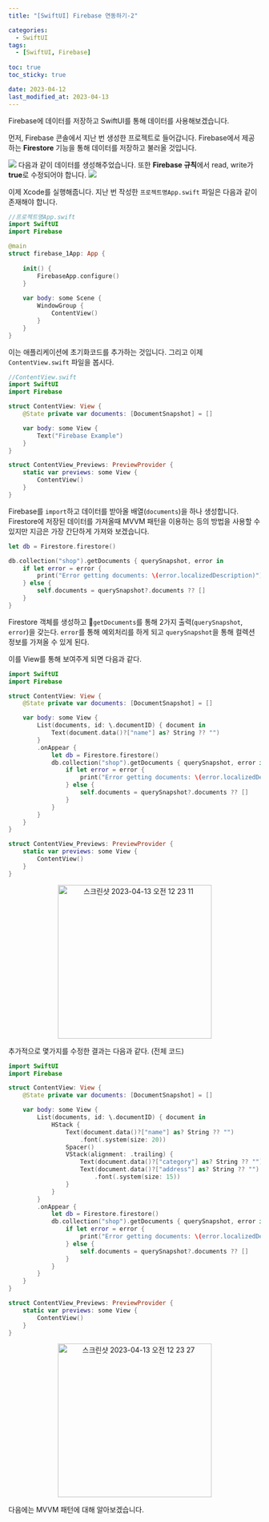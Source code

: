 ```yaml
---
title: "[SwiftUI] Firebase 연동하기-2"

categories:
  - SwiftUI
tags:
  - [SwiftUI, Firebase]
  
toc: true
toc_sticky: true

date: 2023-04-12
last_modified_at: 2023-04-13
---
```


Firebase에 데이터를 저장하고 SwiftUI를 통해 데이터를 사용해보겠습니다.

먼저, Firebase 콘솔에서 지난 번 생성한 프로젝트로 들어갑니다.
Firebase에서 제공하는 **Firestore** 기능을 통해 데이터를 저장하고 불러올 것입니다.

![](https://velog.velcdn.com/images/0000_0010/post/8e4bfccc-9b93-43b7-85d4-25f7ba3f56c2/image.png)
다음과 같이 데이터를 생성해주었습니다.
또한 **Firebase 규칙**에서 read, write가 **true**로 수정되어야 합니다.
![](https://velog.velcdn.com/images/0000_0010/post/24459254-0b6e-41a3-ab5c-a7262c7551c4/image.png)

이제 Xcode를 실행해줍니다.
지난 번 작성한 `프로젝트명App.swift` 파일은 다음과 같이 존재해야 합니다.
```swift
//프로젝트명App.swift
import SwiftUI
import Firebase

@main
struct firebase_1App: App {
    
    init() {
        FirebaseApp.configure()
    }
    
    var body: some Scene {
        WindowGroup {
            ContentView()
        }
    }
}

```
이는 애플리케이션에 초기화코드를 추가하는 것입니다.
그리고 이제 `ContentView.swift` 파일을 봅시다.
```swift
//ContentView.swift
import SwiftUI
import Firebase

struct ContentView: View {
    @State private var documents: [DocumentSnapshot] = []

    var body: some View {
        Text("Firebase Example")
    }
}

struct ContentView_Previews: PreviewProvider {
    static var previews: some View {
        ContentView()
    }
}
```
Firebase를 `import`하고 데이터를 받아올 배열(`documents`)을 하나 생성합니다.
Firestore에 저장된 데이터를 가져올때 MVVM 패턴을 이용하는 등의 방법을 사용할 수 있지만 지금은 가장 간단하게 가져와 보겠습니다.
```swift
let db = Firestore.firestore()

db.collection("shop").getDocuments { querySnapshot, error in
    if let error = error {
        print("Error getting documents: \(error.localizedDescription)")
    } else {
        self.documents = querySnapshot?.documents ?? []
    }
}
```
Firestore 객체를 생성하고 `getDocuments`를 통해 2가지 출력(`querySnapshot`, `error`)을 갖는다.
`error`를 통해 예외처리를 하게 되고 `querySnapshot`을 통해 컬렉션 정보를 가져올 수 있게 된다.

이를 View를 통해 보여주게 되면 다음과 같다.
```swift
import SwiftUI
import Firebase

struct ContentView: View {
    @State private var documents: [DocumentSnapshot] = []

    var body: some View {
        List(documents, id: \.documentID) { document in
            Text(document.data()?["name"] as? String ?? "")
        }
        .onAppear {
            let db = Firestore.firestore()
            db.collection("shop").getDocuments { querySnapshot, error in
                if let error = error {
                    print("Error getting documents: \(error.localizedDescription)")
                } else {
                    self.documents = querySnapshot?.documents ?? []
                }
            }
        }
    }
}

struct ContentView_Previews: PreviewProvider {
    static var previews: some View {
        ContentView()
    }
}
```
<center><img width="307" alt="스크린샷 2023-04-13 오전 12 23 11" src="https://user-images.githubusercontent.com/124751277/231505255-ae13fb83-75b8-47e4-b402-f0b062c9f77b.png"></center>

추가적으로 몇가지를 수정한 결과는 다음과 같다. (전체 코드)
```swift
import SwiftUI
import Firebase

struct ContentView: View {
    @State private var documents: [DocumentSnapshot] = []

    var body: some View {
        List(documents, id: \.documentID) { document in
            HStack {
                Text(document.data()?["name"] as? String ?? "")
                    .font(.system(size: 20))
                Spacer()
                VStack(alignment: .trailing) {
                    Text(document.data()?["category"] as? String ?? "")
                    Text(document.data()?["address"] as? String ?? "")
                        .font(.system(size: 15))
                }
            }
        }
        .onAppear {
            let db = Firestore.firestore()
            db.collection("shop").getDocuments { querySnapshot, error in
                if let error = error {
                    print("Error getting documents: \(error.localizedDescription)")
                } else {
                    self.documents = querySnapshot?.documents ?? []
                }
            }
        }
    }
}

struct ContentView_Previews: PreviewProvider {
    static var previews: some View {
        ContentView()
    }
}
```
<center><img width="307" alt="스크린샷 2023-04-13 오전 12 23 27" src="https://user-images.githubusercontent.com/124751277/231505242-be0dee45-91a9-448c-8d34-498df25e4169.png"></center>

다음에는 MVVM 패턴에 대해 알아보겠습니다.
